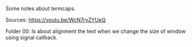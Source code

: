 Some notes about termcaps.

Sources: https://youtu.be/WcN7ryZYUeQ

Folder 00: Is about alignment the text when we change the size of window using signal callback.
